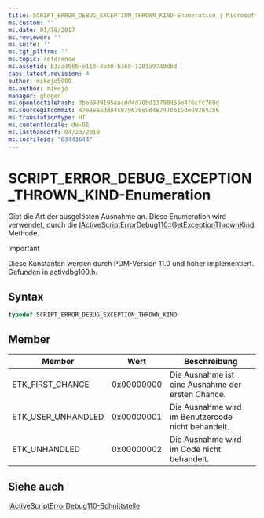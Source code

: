 ```yaml
---
title: SCRIPT_ERROR_DEBUG_EXCEPTION_THROWN_KIND-Enumeration | Microsoft-Dokumentation
ms.custom: ''
ms.date: 01/18/2017
ms.reviewer: ''
ms.suite: ''
ms.tgt_pltfrm: ''
ms.topic: reference
ms.assetid: b3aa4966-e110-4b30-b368-1281a9740dbd
caps.latest.revision: 4
author: mikejo5000
ms.author: mikejo
manager: ghogen
ms.openlocfilehash: 3be6989195eacdd4d70bd13790d55e4f6cfc769d
ms.sourcegitcommit: 47eeeeadd84c879636e9d48747b615de69384356
ms.translationtype: HT
ms.contentlocale: de-DE
ms.lasthandoff: 04/23/2019
ms.locfileid: "63443644"
---
```

# <a name="scripterrordebugexceptionthrownkind-enumeration"></a>SCRIPT_ERROR_DEBUG_EXCEPTION_THROWN_KIND-Enumeration
Gibt die Art der ausgelösten Ausnahme an. Diese Enumeration wird verwendet, durch die [IActiveScriptErrorDebug110::GetExceptionThrownKind](../../winscript/reference/iactivescripterrordebug110-getexceptionthrownkind.md) Methode.  
  
> [!IMPORTANT]
> Diese Konstanten werden durch PDM-Version 11.0 und höher implementiert. Gefunden in activdbg100.h.  
  
## <a name="syntax"></a>Syntax  
  
```cpp
typedef SCRIPT_ERROR_DEBUG_EXCEPTION_THROWN_KIND  
```  
  
## <a name="members"></a>Member  
  
|Member|Wert|Beschreibung|  
|------------|-----------|-----------------|  
|ETK_FIRST_CHANCE|0x00000000|Die Ausnahme ist eine Ausnahme der ersten Chance.|  
|ETK_USER_UNHANDLED|0x00000001|Die Ausnahme wird im Benutzercode nicht behandelt.|  
|ETK_UNHANDLED|0x00000002|Die Ausnahme wird im Code nicht behandelt.|  
  
## <a name="see-also"></a>Siehe auch  
 [IActiveScriptErrorDebug110-Schnittstelle](../../winscript/reference/iactivescripterrordebug110-interface.md)